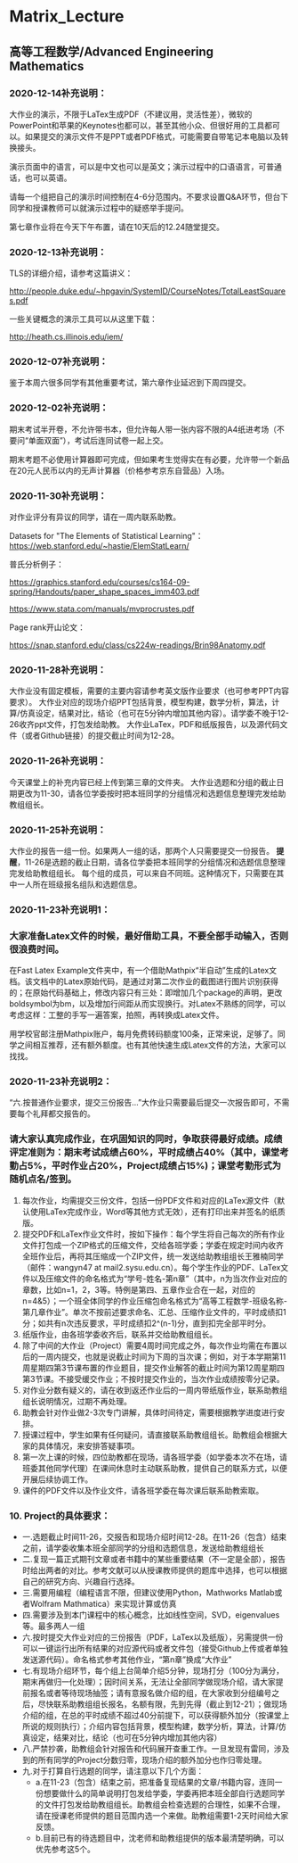# Matrix_Lecture
 ## 高等工程数学/Advanced Engineering Mathematics
### 2020-12-14补充说明：

大作业的演示，不限于LaTex生成PDF（不建议用，灵活性差），微软的PowerPoint和苹果的Keynotes也都可以，甚至其他小众、但很好用的工具都可以。如果提交的演示文件不是PPT或者PDF格式，可能需要自带笔记本电脑以及转换接头。

演示页面中的语言，可以是中文也可以是英文；演示过程中的口语语言，可普通话，也可以英语。

请每一个组把自己的演示时间控制在4-6分范围内。不要求设置Q&A环节，但台下同学和授课教师可以就演示过程中的疑惑举手提问。

第七章作业将在今天下午布置，请在10天后的12.24随堂提交。

### 2020-12-13补充说明：

TLS的详细介绍，请参考这篇讲义：

http://people.duke.edu/~hpgavin/SystemID/CourseNotes/TotalLeastSquares.pdf

一些关键概念的演示工具可以从这里下载：

http://heath.cs.illinois.edu/iem/

### 2020-12-07补充说明：

鉴于本周六很多同学有其他重要考试，第六章作业延迟到下周四提交。

### 2020-12-02补充说明：

期末考试半开卷，不允许带书本，但允许每人带一张内容不限的A4纸进考场（不要问“单面双面”），考试后连同试卷一起上交。

期末考题不必使用计算器即可完成，但如果考生觉得实在有必要，允许带一个新品在20元人民币以内的无声计算器（价格参考京东自营品）入场。

### 2020-11-30补充说明：

对作业评分有异议的同学，请在一周内联系助教。

Datasets for "The Elements of Statistical Learning"：https://web.stanford.edu/~hastie/ElemStatLearn/

普氏分析例子：

https://graphics.stanford.edu/courses/cs164-09-spring/Handouts/paper_shape_spaces_imm403.pdf

https://www.stata.com/manuals/mvprocrustes.pdf

Page rank开山论文：

https://snap.stanford.edu/class/cs224w-readings/Brin98Anatomy.pdf

### 2020-11-28补充说明：

大作业没有固定模板，需要的主要内容请参考英文版作业要求（也可参考PPT内容要求）。
大作业对应的现场介绍PPT包括背景，模型构建，数学分析，算法，计算/仿真设定，结果对比，结论（也可在5分钟内增加其他内容）。请学委不晚于12-26收齐ppt文件，打包发给助教。
大作业LaTex，PDF和纸版报告，以及源代码文件（或者Github链接）的提交截止时间为12-28。

### 2020-11-26补充说明：
今天课堂上的补充内容已经上传到第三章的文件夹。
大作业选题和分组的截止日期更改为11-30，请各位学委按时把本班同学的分组情况和选题信息整理完发给助教组组长。
### 2020-11-25补充说明：
 大作业的报告一组一份。如果两人一组的话，那两个人只需要提交一份报告。
 **提醒**，11-26是选题的截止日期，请各位学委把本班同学的分组情况和选题信息整理完发给助教组组长。
 每个组的成员，可以来自不同班。这种情况下，只需要在其中一人所在班级报名组队和选题信息。
### 2020-11-23补充说明1：
### 大家准备Latex文件的时候，最好借助工具，不要全部手动输入，否则很浪费时间。
在Fast Latex Example文件夹中，有一个借助Mathpix“半自动”生成的Latex文档。该文档中的Latex原始代码，是通过对第二次作业的截图进行图片识别获得的；在原始代码基础上，修改内容只有三处：即增加几个package的声明，更改boldsymbol为bm，以及增加行间距从而实现换行。对Latex不熟练的同学，可以考虑这样：工整的手写一遍答案，拍照，再转换成Latex文件。

用学校官邮注册Mathpix账户，每月免费转码额度100条，正常来说，足够了。同学之间相互推荐，还有额外额度。也有其他快速生成Latex文件的方法，大家可以找找。
### 2020-11-23补充说明2：
“六.按普通作业要求，提交三份报告...”大作业只需要最后提交一次报告即可，不需要每个礼拜都交报告的。

### 请大家认真完成作业，在巩固知识的同时，争取获得最好成绩。成绩评定准则为：期末考试成绩占60%，平时成绩占40%（其中，课堂考勤占5%，平时作业占20%，Project成绩占15%)；课堂考勤形式为随机点名/签到。

 1. 每次作业，均需提交三份文件，包括一份PDF文件和对应的LaTex源文件（默认使用LaTex完成作业，Word等其他方式无效），还有打印出来并签名的纸质版。
 2. 提交PDF和LaTex作业文件时，按如下操作：每个学生将自己每次的所有作业文件打包成一个ZIP格式的压缩文件，交给各班学委；学委在规定时间内收齐全班作业后，再将其压缩成一个ZIP文件，统一发送给助教组组长王雅楠同学（邮件：wangyn47 at mail2.sysu.edu.cn）。每个学生作业的PDF、LaTex文件以及压缩文件的命名格式为“学号-姓名-第n章”（其中，n为当次作业对应的章数，比如n=1，2，3等。特例是第四、五章作业合在一起，对应的n=4&5）；一个班全体同学的作业压缩包命名格式为“高等工程数学-班级名称-第几章作业”。单次不按前述要求命名、汇总、压缩作业文件的，平时成绩扣1分；如共有n次违反要求，平时成绩扣2^(n-1)分，直到扣完全部平时分。
 3. 纸版作业，由各班学委收齐后，联系并交给助教组组长。
 4. 除了中间的大作业（Project）需要4周时间完成之外，每次作业均需在布置以后的一周内提交，也就是说截止时间为下周的当次课；例如，对于本学期第11周星期四第3节课布置的作业题目，提交作业解答的截止时间为第12周星期四第3节课。不接受缓交作业；不按时提交作业的，当次作业成绩按零分记录。
 5. 对作业分数有疑义的，请在收到返还作业后的一周内带纸版作业，联系助教组组长说明情况，过期不再处理。
 6. 助教会针对作业做2-3次专门讲解，具体时间待定，需要根据教学进度进行安排。
 7. 授课过程中，学生如果有任何疑问，请直接联系助教组组长。助教组会根据大家的具体情况，来安排答疑事项。
 8. 第一次上课的时候，四位助教都在现场，请各班学委（如学委本次不在场，请班委其他同学代理）在课间休息时主动联系助教，提供自己的联系方式，以便开展后续协调工作。
 9. 课件的PDF文件以及作业文件，请各班学委在每次课后联系助教索取。

### 10. Project的具体要求：
 - 一.选题截止时间11-26，交报告和现场介绍时间12-28。在11-26（包含）结束之前，请学委收集本班全部同学的分组和选题信息，发送给助教组组长
 - 二.复现一篇正式期刊文章或者书籍中的某些重要结果（不一定是全部），报告时给出两者的对比。参考文献可以从授课教师提供的题库中选择，也可以根据自己的研究方向、兴趣自行选择。
 - 三.需要用编程（编程语言不限，但建议使用Python，Mathworks Matlab或者Wolfram Mathmatica）来实现计算或仿真   
 - 四.需要涉及到本门课程中的核心概念，比如线性空间，SVD，eigenvalues等。最多两人一组      
 - 六.按时提交大作业对应的三份报告（PDF，LaTex以及纸版），另需提供一份可以一键运行出所有结果的对应源代码或者文件包（接受Github上传或者单独发送源代码）。命名格式参考其他作业，“第n章”换成“大作业”
 - 七.有现场介绍环节，每个组上台简单介绍5分钟，现场打分（100分为满分，期末再做归一化处理）；因时间关系，无法让全部同学做现场介绍，请大家提前报名或者等待现场抽签；请有意报名做介绍的组，在大家收到分组编号之后，尽快联系助教组组长报名，名额有限，先到先得（截止到12-21）；做现场介绍的组，在总的平时成绩不超过40分前提下，可以获得额外加分（按课堂上所说的规则执行）；介绍内容包括背景，模型构建，数学分析，算法，计算/仿真设定，结果对比，结论（也可在5分钟内增加其他内容）
 - 八.严禁抄袭，助教组会针对报告和代码展开查重工作。一旦发现有雷同，涉及到的所有同学的Project分数归零，现场介绍的额外加分也作归零处理。
 - 九.对于打算自行选题的同学，请注意以下几个方面：
	 - a.在11-23（包含）结束之前，把准备复现结果的文章/书籍内容，连同一份想要做什么的简单说明打包发给学委，学委再把本班全部自行选题同学的文件打包发给助教组组长。助教组会检查选题的合理性，如果不合理，请在授课老师提供的题目范围内选一个来做。助教组需要1-2天时间给大家反馈。
	 - b.目前已有的待选题目中，沈老师和助教组提供的版本最清楚明确，可以优先参考这5个。

